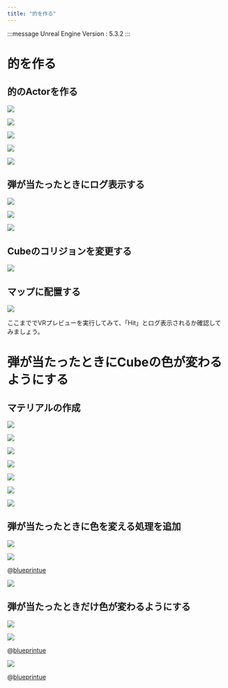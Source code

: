 ```yaml
---
title: "的を作る"
---
```

:::message
Unreal Engine Version : 5.3.2
:::
# 的を作る

## 的のActorを作る

![](https://storage.googleapis.com/zenn-user-upload/b08a0456ce88-20240113.png)

![](https://storage.googleapis.com/zenn-user-upload/f0710b37b9ad-20240113.png)

![](https://storage.googleapis.com/zenn-user-upload/ef6fac82e6a7-20240113.png)


![](https://storage.googleapis.com/zenn-user-upload/e6ca087dd933-20240113.png)

![](https://storage.googleapis.com/zenn-user-upload/3ce6aa63cbe9-20240113.png)


## 弾が当たったときにログ表示する

![](https://storage.googleapis.com/zenn-user-upload/35f81ecf4093-20240113.png)

![](https://storage.googleapis.com/zenn-user-upload/f1da4fd94d7f-20240113.png)

![](https://storage.googleapis.com/zenn-user-upload/2bea8c574186-20240113.png)

## Cubeのコリジョンを変更する

![](https://storage.googleapis.com/zenn-user-upload/5e7e87f83cb5-20240113.png)

## マップに配置する
![](https://storage.googleapis.com/zenn-user-upload/fe6901c3a63a-20240113.png)

ここまででVRプレビューを実行してみて、「Hit」とログ表示されるか確認してみましょう。


# 弾が当たったときにCubeの色が変わるようにする

## マテリアルの作成

![](https://storage.googleapis.com/zenn-user-upload/4ade6c6be84d-20240113.png)

![](https://storage.googleapis.com/zenn-user-upload/a74f8d342639-20240113.png)

![](https://storage.googleapis.com/zenn-user-upload/c723bf40ac3b-20240113.png)

![](https://storage.googleapis.com/zenn-user-upload/cff541cbe251-20240113.png)

![](https://storage.googleapis.com/zenn-user-upload/71458a9917e9-20240113.png)

![](https://storage.googleapis.com/zenn-user-upload/6b8a80b966ba-20240113.png)


![](https://storage.googleapis.com/zenn-user-upload/e07da5a5762c-20240113.png)

## 弾が当たったときに色を変える処理を追加

![](https://storage.googleapis.com/zenn-user-upload/7b9630bb23ec-20240113.png)

![](https://storage.googleapis.com/zenn-user-upload/f20f6808e1bc-20240113.png)


@[blueprintue](https://blueprintue.com/render/n5ea926w/)


![](https://storage.googleapis.com/zenn-user-upload/9fcde4a07be7-20240113.png)


## 弾が当たったときだけ色が変わるようにする

![](https://storage.googleapis.com/zenn-user-upload/db373438c0e2-20240113.png)

![](https://storage.googleapis.com/zenn-user-upload/ca52a82888c7-20240113.png)

@[blueprintue](https://blueprintue.com/render/exvt4d3b/)

![](https://storage.googleapis.com/zenn-user-upload/f4e1bd627e79-20240113.png)

@[blueprintue](https://blueprintue.com/render/3c6tgo18/)




